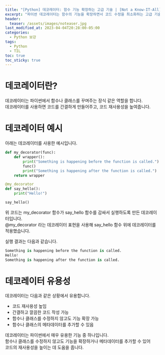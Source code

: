 ```yaml
---
title: "[Python] 데코레이터: 함수 기능 확장하는 고급 기술 | [Not a Know-IT-All]"
excerpt: "파이썬 데코레이터는 함수의 기능을 확장하면서 코드 수정을 최소화하는 고급 기술입니다. 이 글에서는 데코레이터의 기본 개념과 사용법을 소개합니다. 예제 코드와 함께 쉽게 따라해보세요."
header:
  teaser: /assets/images/noteaser.jpg
last_modified_at: 2023-04-04T20:28:00-05:00
categories:
  - Python 보강
tags:
  - Python
  - TIL
toc: true
toc_sticky: true
---
```


# 데코레이터란?

데코레이터는 파이썬에서 함수나 클래스를 꾸며주는 장식 같은 역할을 합니다.    
데코레이터를 사용하면 코드를 간결하게 만들어주고, 코드 재사용성을 높여줍니다.
        
    
# 데코레이터 예시

아래는 데코레이터를 사용한 예시입니다.    
   
```python
def my_decorator(func):
    def wrapper():
        print("Something is happening before the function is called.")
        func()
        print("Something is happening after the function is called.")
    return wrapper

@my_decorator
def say_hello():
    print("Hello!")

say_hello()
```   
   
위 코드는 my_decorator 함수가 say_hello 함수를 감싸서 실행하도록 만든 데코레이터입니다.    
@my_decorator 라는 데코레이터 표현을 사용해 say_hello 함수 위에 데코레이터를 적용했습니다.   
   
실행 결과는 다음과 같습니다.   

```python
Something is happening before the function is called.
Hello!
Something is happening after the function is called.
```   

# 데코레이터 유용성   

데코레이터는 다음과 같은 상황에서 유용합니다.   

- 코드 재사용성 높임   
- 간결하고 깔끔한 코드 작성 가능   
- 함수나 클래스를 수정하지 않고도 기능 확장 가능   
- 함수나 클래스의 메타데이터를 추가할 수 있음   
   

데코레이터는 파이썬에서 매우 유용한 기능 중 하나입니다.    
함수나 클래스를 수정하지 않고도 기능을 확장하거나 메타데이터를 추가할 수 있어   
코드의 재사용성을 높이는 데 도움을 줍니다.   
